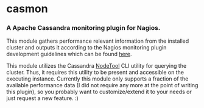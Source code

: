 # casmon

### A Apache Cassandra monitoring plugin for Nagios.

This module gathers performance relevant information from the installed cluster and outputs it according to the Nagios monitoring plugin development guidelines which can be found [here](https://www.monitoring-plugins.org/doc/guidelines.html).

This module utilizes the Cassandra [NodeTool](https://wiki.apache.org/cassandra/NodeTool) CLI utility for querying the cluster. Thus, it requires this utility to be present and accessible on the executing instance. Currently this module only supports a fraction of the available performance data (I did not require any more at the point of writing this plugin), so you probably want to customize/extend it to your needs or just request a new feature. :)
